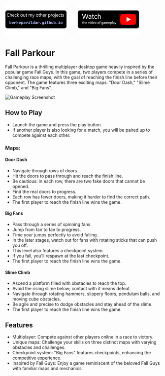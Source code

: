 [![Badge 1](media/pf.png)](https://berkeparildar.github.io/)&nbsp;&nbsp;&nbsp;&nbsp;&nbsp;&nbsp;&nbsp;&nbsp;
[![Badge 2](media/ty.png)](https://youtu.be/jMtXLuWaQ-k)&nbsp;&nbsp;&nbsp;&nbsp;&nbsp;&nbsp;&nbsp;&nbsp;

# Fall Parkour
Fall Parkour is a thrilling multiplayer desktop game heavily inspired by the popular game Fall Guys. In this game, two players compete in a series of challenging race maps, with the goal of reaching the finish line before their opponent. The game features three exciting maps: "Door Dash," "Slime Climb," and "Big Fans".

<img src="media/sc.gif" alt="Gameplay Screenshot" height="240">

## How to Play

- Launch the game and press the play button.
- If another player is also looking for a match, you will be paired up to compete against each other.
### Maps:

#### Door Dash

- Navigate through rows of doors.
- Hit the doors to pass through and reach the finish line.
- Be cautious: in each row, there are two fake doors that cannot be opened.
- Find the real doors to progress.
- Each row has fewer doors, making it harder to find the correct path.
- The first player to reach the finish line wins the game.

#### Big Fans

- Pass through a series of spinning fans.
- Jump from fan to fan to progress.
- Time your jumps perfectly to avoid falling.
- In the later stages, watch out for fans with rotating sticks that can push you off.
- This level also features a checkpoint system.
- If you fall, you'll respawn at the last checkpoint.
- The first player to reach the finish line wins the game.

#### Slime Climb

- Ascend a platform filled with obstacles to reach the top.
- Avoid the rising slime below; contact with it means defeat.
- Navigate through rotating hammers, slippery floors, pendulum balls, and moving cube obstacles.
- Be agile and precise to dodge obstacles and stay ahead of the slime.
- The first player to reach the finish line wins the game.

## Features

- Multiplayer: Compete against other players online in a race to victory.
- Unique maps: Challenge your skills on three distinct maps with varying obstacles and challenges.
- Checkpoint system: "Big Fans" features checkpoints, enhancing the competitive experience.
- Inspired by Fall Guys: Enjoy a game reminiscent of the beloved Fall Guys with familiar maps and mechanics.


